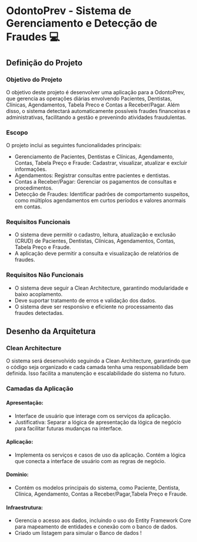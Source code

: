 # OdontoPrev - Sistema de Gerenciamento e Detecção de Fraudes   :computer:
## Definição do Projeto
### Objetivo do Projeto
O objetivo deste projeto é desenvolver uma aplicação para a OdontoPrev, que gerencia as operações diárias envolvendo Pacientes, Dentistas, Clínicas, Agendamentos, Tabela Preco e Contas a Receber/Pagar. Além disso, o sistema detectará automaticamente possíveis fraudes financeiras e administrativas, facilitando a gestão e prevenindo atividades fraudulentas.

### Escopo
O projeto inclui as seguintes funcionalidades principais:

- Gerenciamento de Pacientes, Dentistas e Clínicas, Agendamento, Contas, Tabela Preço e Fraude: Cadastrar, visualizar, atualizar e excluir informações.
- Agendamentos: Registrar consultas entre pacientes e dentistas.
- Contas a Receber/Pagar: Gerenciar os pagamentos de consultas e procedimentos.
- Detecção de Fraudes: Identificar padrões de comportamento suspeitos, como múltiplos agendamentos em curtos períodos e valores anormais em contas.
### Requisitos Funcionais
- O sistema deve permitir o cadastro, leitura, atualização e exclusão (CRUD) de Pacientes, Dentistas, Clínicas, Agendamentos, Contas, Tabela Preço e Fraude.
- A aplicação deve permitir a consulta e visualização de relatórios de fraudes.
### Requisitos Não Funcionais
- O sistema deve seguir a Clean Architecture, garantindo modularidade e baixo acoplamento.
- Deve suportar tratamento de erros e validação dos dados.
- O sistema deve ser responsivo e eficiente no processamento das fraudes detectadas.
## Desenho da Arquitetura
### Clean Architecture
O sistema será desenvolvido seguindo a Clean Architecture, garantindo que o código seja organizado e cada camada tenha uma responsabilidade bem definida. Isso facilita a manutenção e escalabilidade do sistema no futuro.

### Camadas da Aplicação
#### Apresentação:

- Interface de usuário que interage com os serviços da aplicação.
- Justificativa: Separar a lógica de apresentação da lógica de negócio para facilitar futuras mudanças na interface.
#### Aplicação:

- Implementa os serviços e casos de uso da aplicação. Contém a lógica que conecta a interface de usuário com as regras de negócio.
#### Domínio:

- Contém os modelos principais do sistema, como Paciente, Dentista, Clínica, Agendamento, Contas a Receber/Pagar,Tabela Preço e Fraude.

#### Infraestrutura:

- Gerencia o acesso aos dados, incluindo o uso do Entity Framework Core para mapeamento de entidades e conexão com o banco de dados.
- Criado um listagem para simular o Banco de dados !
  
